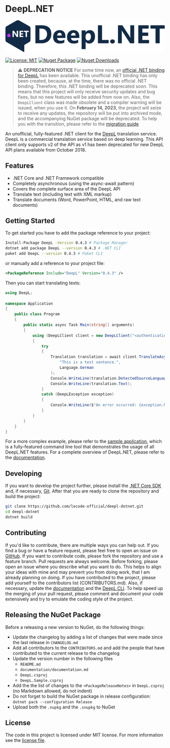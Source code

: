 # DeepL.NET

![DeepL.NET Logo](https://raw.githubusercontent.com/lecode-official/deepl-dotnet/master/documentation/images/banner.png "DeepL.NET Logo")

[![License: MIT](https://img.shields.io/github/license/lecode-official/deepl-dotnet)](https://github.com/lecode-official/deepl-dotnet/blob/master/LICENSE)
[![Nuget Package](https://img.shields.io/nuget/v/DeepL)](https://www.nuget.org/packages/DeepL)
[![Nuget Downloads](https://img.shields.io/nuget/dt/DeepL)](https://www.nuget.org/packages/DeepL)

> :warning: **DEPRECATION NOTICE** For some time now, an [official .NET binding for DeepL](https://github.com/DeepLcom/deepl-dotnet) has been available. This unofficial .NET binding has only been created, because, at the time, there was no official .NET binding. Therefore, this .NET binding will be deprecated soon. This means that this project will only receive security updates and bug fixes, but no new features will be added from now on. Also, the `DeepLClient` class was made obsolete and a compiler warning will be issued, when you use it. On **February 14, 2023**, the project will seize to receive any updates, the repository will be put into archived mode, and the accompanying NuGet package will be deprecated. To help you with the transition, please refer to the [migration guide](https://github.com/lecode-official/deepl-dotnet/blob/master/documentation/migration-guide.md)

An unofficial, fully-featured .NET client for the [DeepL](https://www.deepl.com/translator) translation service. DeepL is a commercial translation service based on deep learning. This API client only supports v2 of the API as v1 has been deprecated for new DeepL API plans available from October 2018.

## Features

- .NET Core and .NET Framework compatible
- Completely asynchronous (using the async-await pattern)
- Covers the complete surface area of the DeepL API
- Translate text (including text with XML markup)
- Translate documents (Word, PowerPoint, HTML, and raw text documents)

## Getting Started

To get started you have to add the package reference to your project:

```bash
Install-Package DeepL -Version 0.4.3 # Package Manager
dotnet add package DeepL --version 0.4.3 # .NET CLI
paket add DeepL --version 0.4.3 # Paket CLI
```

or manually add a reference to your project file:

```xml
<PackageReference Include="DeepL" Version="0.4.3" />
```

Then you can start translating texts:

```csharp
using DeepL;

namespace Application
{
    public class Program
    {
        public static async Task Main(string[] arguments)
        {
            using (DeepLClient client = new DeepLClient("<authentication key>", useFreeApi: false))
            {
                try
                {
                    Translation translation = await client.TranslateAsync(
                        "This is a test sentence.",
                        Language.German
                    );
                    Console.WriteLine(translation.DetectedSourceLanguage);
                    Console.WriteLine(translation.Text);
                }
                catch (DeepLException exception)
                {
                    Console.WriteLine($"An error occurred: {exception.Message}");
                }
            }
        }
    }
}
```

For a more complex example, please refer to the [sample application](https://github.com/lecode-official/deepl-dotnet/tree/master/source/DeepL.Cli), which is a fully-featured command line tool that demonstrates the usage of all DeepL.NET features. For a complete overview of DeepL.NET, please refer to the [documentation](https://github.com/lecode-official/deepl-dotnet/blob/master/documentation/documentation.md).

## Developing

If you want to develop the project further, please install the [.NET Core SDK](https://dotnet.microsoft.com/download) and, if necessary, [Git](https://git-scm.com/downloads). After that you are ready to clone the repository and build the project:

```bash
git clone https://github.com/lecode-official/deepl-dotnet.git
cd deepl-dotnet
dotnet build
```

## Contributing

If you'd like to contribute, there are multiple ways you can help out. If you find a bug or have a feature request, please feel free to open an issue on [GitHub](https://github.com/lecode-official/deepl-dotnet/issues). If you want to contribute code, please fork the repository and use a feature branch. Pull requests are always welcome. Before forking, please open an issue where you describe what you want to do. This helps to align your ideas with mine and may prevent you from doing work, that I am already planning on doing. If you have contributed to the project, please add yourself to the contributors list (CONTRIBUTORS.md). Also, if necessary, update the [documentation](https://github.com/lecode-official/deepl-dotnet/tree/master/documentation) and the [DeepL CLI](https://github.com/lecode-official/deepl-dotnet/tree/master/source/DeepL.Cli). To help speed up the merging of your pull request, please comment and document your code extensively and try to emulate the coding style of the project.

## Releasing the NuGet Package

Before a releasing a new version to NuGet, do the following things:

- Update the changelog by adding a list of changes that were made since the last release in `CHANGELOG.md`
- Add all contributors to the `CONTRIBUTORS.md` and add the people that have contributed to the current release to the changelog
- Update the version number in the following files
  - `README.md`
  - `documentation/documentation.md`
  - `DeepL.csproj`
  - `DeepL.Sample.csproj`
- Add the the list of changes to the `<PackageReleaseNotes>` in `DeepL.csproj` (no Markdown allowed, do not indent)
- Do not forget to build the NuGet package in release configuration: `dotnet pack --configuration Release`
- Upload both the `.nupkg` and the `.snupkg` to NuGet

## License

The code in this project is licensed under MIT license. For more information see the [license file](https://github.com/lecode-official/deepl-dotnet/blob/master/LICENSE).
